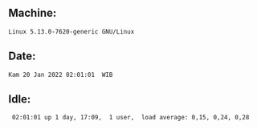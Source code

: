 ## Machine:
```
Linux 5.13.0-7620-generic GNU/Linux
```
## Date:
```
Kam 20 Jan 2022 02:01:01  WIB
```
## Idle:
```
 02:01:01 up 1 day, 17:09,  1 user,  load average: 0,15, 0,24, 0,28
```
